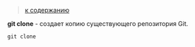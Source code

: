 > [к содержанию](readme.md)

**git clone** - создает копию существующего репозитория Git.

```bach=
git clone
```
